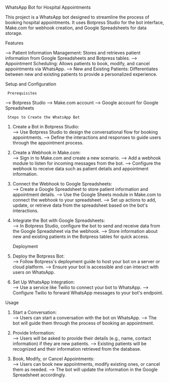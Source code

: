 WhatsApp Bot for Hospital Appointments

This project is a WhatsApp bot designed to streamline the process of booking hospital appointments. It uses Botpress Studio for the bot interface, Make.com for webhook creation, and Google Spreadsheets for data storage.

   Features

  -->   Patient Information Management:   Stores and retrieves patient information from Google Spreadsheets and Botpress tables.
  -->   Appointment Scheduling:   Allows patients to book, modify, and cancel appointments via WhatsApp.
  -->   New and Existing Patients:   Differentiates between new and existing patients to provide a personalized experience.

   Setup and Configuration

     Prerequisites

  --> Botpress Studio
  --> Make.com account
  --> Google account for Google Spreadsheets

     Steps to Create the WhatsApp Bot

1.   Create a Bot in Botpress Studio:  
     --> Use Botpress Studio to design the conversational flow for booking appointments.
     --> Define the interactions and responses to guide users through the appointment process.

2.   Create a Webhook in Make.com:  
     --> Sign in to Make.com and create a new scenario.
     --> Add a webhook module to listen for incoming messages from the bot.
     --> Configure the webhook to receive data such as patient details and appointment information.

3.   Connect the Webhook to Google Spreadsheets:  
     --> Create a Google Spreadsheet to store patient information and appointment details.
     --> Use the Google Sheets module in Make.com to connect the webhook to your spreadsheet.
     --> Set up actions to add, update, or retrieve data from the spreadsheet based on the bot's interactions.

4.   Integrate the Bot with Google Spreadsheets:  
     --> In Botpress Studio, configure the bot to send and receive data from the Google Spreadsheet via the webhook.
     --> Store information about new and existing patients in the Botpress tables for quick access.

     Deployment

1.   Deploy the Botpress Bot:  
     --> Follow Botpress's deployment guide to host your bot on a server or cloud platform.
     --> Ensure your bot is accessible and can interact with users on WhatsApp.

2.   Set Up WhatsApp Integration:  
     --> Use a service like Twilio to connect your bot to WhatsApp.
     --> Configure Twilio to forward WhatsApp messages to your bot's endpoint.

   Usage

1.   Start a Conversation:  
     --> Users can start a conversation with the bot on WhatsApp.
     --> The bot will guide them through the process of booking an appointment.

2.   Provide Information:  
     --> Users will be asked to provide their details (e.g., name, contact information) if they are new patients.
     --> Existing patients will be recognized and their information retrieved from the database.

3.   Book, Modify, or Cancel Appointments:  
     --> Users can book new appointments, modify existing ones, or cancel them as needed.
     --> The bot will update the information in the Google Spreadsheet accordingly.

